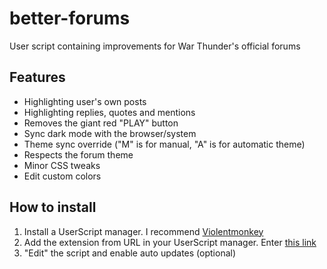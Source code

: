 # better-forums
User script containing improvements for War Thunder's official forums

## Features
* Highlighting user's own posts
* Highlighting replies, quotes and mentions
* Removes the giant red "PLAY" button
* Sync dark mode with the browser/system
* Theme sync override ("M" is for manual, "A" is for automatic theme)
* Respects the forum theme
* Minor CSS tweaks
* Edit custom colors


## How to install

1. Install a UserScript manager. I recommend [Violentmonkey](https://violentmonkey.github.io/)
2. Add the extension from URL in your UserScript manager. Enter [this link](https://raw.githubusercontent.com/themadseventeen/better-forums/refs/heads/master/script.js)
3. "Edit" the script and enable auto updates (optional)